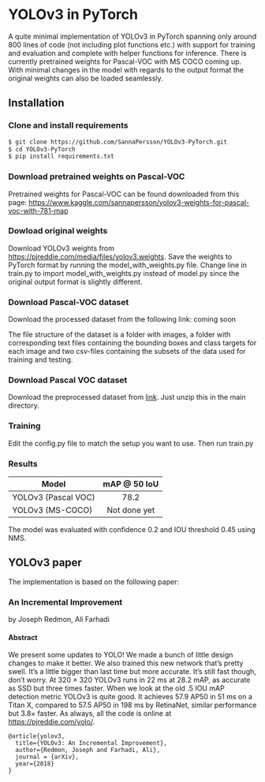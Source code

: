# YOLOv3 in PyTorch
A quite minimal implementation of YOLOv3 in PyTorch spanning only around 800 lines of code (not including plot functions etc.) with support for training and evaluation and complete with helper functions for inference. There is currently pretrained weights for Pascal-VOC with MS COCO coming up. With minimal changes in the model with regards to the output format the original weights can also be loaded seamlessly.  

## Installation

### Clone and install requirements
```bash
$ git clone https://github.com/SannaPersson/YOLOv3-PyTorch.git
$ cd YOLOv3-PyTorch
$ pip install requirements.txt
```
### Download pretrained weights on Pascal-VOC
Pretrained weights for Pascal-VOC can be found downloaded from this page: https://www.kaggle.com/sannapersson/yolov3-weights-for-pascal-voc-with-781-map

### Dowload original weights 
Download YOLOv3 weights from https://pjreddie.com/media/files/yolov3.weights. Save the weights to PyTorch format by running the model_with_weights.py file.
Change line in train.py to import model_with_weights.py instead of model.py since the original output format is slightly different. 

### Download Pascal-VOC dataset
Download the processed dataset from the following link: coming soon 

The file structure of the dataset is a folder with images, a folder with corresponding text files containing the bounding boxes and class targets for each image and two csv-files containing the subsets of the data used for training and testing. 

### Download Pascal VOC dataset
Download the preprocessed dataset from [link](https://www.kaggle.com/aladdinpersson/pascal-voc-yolo-works-with-albumentations). Just unzip this in the main directory.

### Training
Edit the config.py file to match the setup you want to use. Then run train.py

### Results
| Model                   | mAP @ 50 IoU |
| ----------------------- |:-----------------:|
| YOLOv3 (Pascal VOC) 	  | 78.2              |
| YOLOv3 (MS-COCO)        | Not done yet      |

The model was evaluated with confidence 0.2 and IOU threshold 0.45 using NMS.

## YOLOv3 paper 
The implementation is based on the following paper:
### An Incremental Improvement 
by Joseph Redmon, Ali Farhadi

#### Abstract
We present some updates to YOLO! We made a bunch of little design changes to make it better. We also trained this new network that’s pretty swell. It’s a little bigger than last time but more accurate. It’s still fast though, don’t worry. At 320 × 320 YOLOv3 runs in 22 ms at 28.2 mAP, as accurate as SSD but three times faster. When we look at the old .5 IOU mAP detection metric YOLOv3 is quite good. It achieves 57.9 AP50 in 51 ms on a Titan X, compared to 57.5 AP50 in 198 ms by RetinaNet, similar performance but 3.8× faster. As always, all the code is online at https://pjreddie.com/yolo/.

```
@article{yolov3,
  title={YOLOv3: An Incremental Improvement},
  author={Redmon, Joseph and Farhadi, Ali},
  journal = {arXiv},
  year={2018}
}
```
